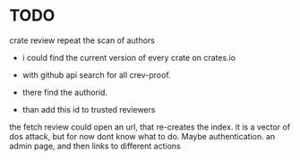 
# TODO

crate review repeat the scan of authors

- i could find the current version of every crate on crates.io

- with github api search for all crev-proof.
- there find the authorid.
- than add this id to trusted reviewers


the fetch review could open an url, that re-creates the index.
it is a vector of dos attack, but for now dont know what to do. Maybe authentication.
an admin page, and then links to different actions

